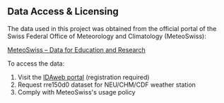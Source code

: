 ## Data Access & Licensing

The data used in this project was obtained from the official portal of the Swiss Federal Office of Meteorology and Climatology (MeteoSwiss): 

[MeteoSwiss – Data for Education and Research](https://www.meteosuisse.admin.ch/services-et-publications/service/produits-meteorologiques-et-climatiques/portail-de-donnees-pour-l-enseignement-et-la-recherche.html)

To access the data:

1. Visit the [IDAweb portal](https://gate.meteoswiss.ch/idaweb) (registration required)
2. Request rre150d0 dataset for NEU/CHM/CDF weather station 
3. Comply with MeteoSwiss's usage policy
